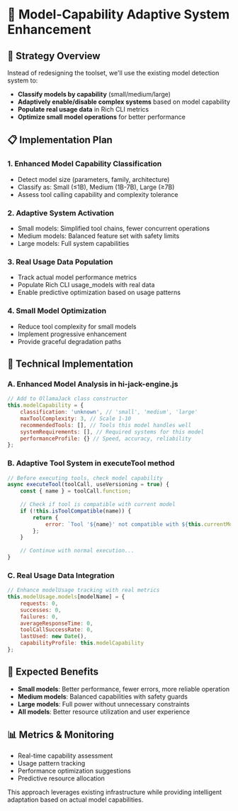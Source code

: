 # 🧠 **Model-Capability Adaptive System Enhancement**

## 🎯 **Strategy Overview**
Instead of redesigning the toolset, we'll use the existing model detection system to:
- **Classify models by capability** (small/medium/large)
- **Adaptively enable/disable complex systems** based on model capability
- **Populate real usage data** in Rich CLI metrics
- **Optimize small model operations** for better performance

## 📋 **Implementation Plan**

### 1. **Enhanced Model Capability Classification**
- Detect model size (parameters, family, architecture)
- Classify as: Small (≤1B), Medium (1B-7B), Large (≥7B)
- Assess tool calling capability and complexity tolerance

### 2. **Adaptive System Activation**
- Small models: Simplified tool chains, fewer concurrent operations
- Medium models: Balanced feature set with safety limits
- Large models: Full system capabilities

### 3. **Real Usage Data Population**
- Track actual model performance metrics
- Populate Rich CLI usage_models with real data
- Enable predictive optimization based on usage patterns

### 4. **Small Model Optimization**
- Reduce tool complexity for small models
- Implement progressive enhancement
- Provide graceful degradation paths

## 🔧 **Technical Implementation**

### A. Enhanced Model Analysis in hi-jack-engine.js
```javascript
// Add to OllamaJack class constructor
this.modelCapability = {
    classification: 'unknown', // 'small', 'medium', 'large'
    maxToolComplexity: 3, // Scale 1-10
    recommendedTools: [], // Tools this model handles well
    systemRequirements: [], // Required systems for this model
    performanceProfile: {} // Speed, accuracy, reliability
};
```

### B. Adaptive Tool System in executeTool method
```javascript
// Before executing tools, check model capability
async executeTool(toolCall, useVersioning = true) {
    const { name } = toolCall.function;
    
    // Check if tool is compatible with current model
    if (!this.isToolCompatible(name)) {
        return {
            error: `Tool '${name}' not compatible with ${this.currentModel}. Model capability: ${this.modelCapability.classification}`
        };
    }
    
    // Continue with normal execution...
}
```

### C. Real Usage Data Integration
```javascript
// Enhance modelUsage tracking with real metrics
this.modelUsage.models[modelName] = {
    requests: 0,
    successes: 0,
    failures: 0,
    averageResponseTime: 0,
    toolCallSuccessRate: 0,
    lastUsed: new Date(),
    capabilityProfile: this.modelCapability
};
```

## 🚀 **Expected Benefits**
- **Small models**: Better performance, fewer errors, more reliable operation
- **Medium models**: Balanced capabilities with safety guards
- **Large models**: Full power without unnecessary constraints
- **All models**: Better resource utilization and user experience

## 📊 **Metrics & Monitoring**
- Real-time capability assessment
- Usage pattern tracking
- Performance optimization suggestions
- Predictive resource allocation

This approach leverages existing infrastructure while providing intelligent adaptation based on actual model capabilities.